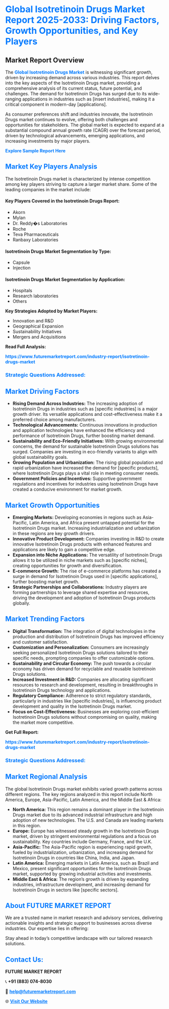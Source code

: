 <h1 style="color: #007BFF;">Global Isotretinoin Drugs Market Report 2025-2033: Driving Factors, Growth Opportunities, and Key Players</h1>

<section id="overview">
<h2>Market Report Overview</h2>
<p>The <a href="https://www.futuremarketreport.com/industry-report/isotretinoin-drugs-market" style="color: #007BFF; text-decoration: none;"><strong>Global Isotretinoin Drugs Market</strong></a> is witnessing significant growth, driven by increasing demand across various industries. This report delves into the key aspects of the Isotretinoin Drugs market, providing a comprehensive analysis of its current status, future potential, and challenges. The demand for Isotretinoin Drugs has surged due to its wide-ranging applications in industries such as [insert industries], making it a critical component in modern-day [applications].</p>
<p>As consumer preferences shift and industries innovate, the Isotretinoin Drugs market continues to evolve, offering both challenges and opportunities for stakeholders. The global market is expected to expand at a substantial compound annual growth rate (CAGR) over the forecast period, driven by technological advancements, emerging applications, and increasing investments by major players.</p>
</section>

<section id="overview">
<p><a href="https://www.futuremarketreport.com/request-sample/reportId=77016" style="color: #007BFF; text-decoration: none;"><strong>Explore Sample Report Here</strong></a></p>
</section>

<section id="key-players">
<h2 style="color: #007BFF;">Market Key Players Analysis</h2>
<p>The Isotretinoin Drugs market is characterized by intense competition among key players striving to capture a larger market share. Some of the leading companies in the market include:</p>
<h4>Key Players Covered in the Isotretinoin Drugs Report:</h4>
<ul><li>Akorn</li><li>Mylan</li><li>Dr. Reddy�s Laboratories</li><li>Roche</li><li>Teva Pharmaceuticals</li><li>Ranbaxy Laboratories</li></ul>
<h4>Isotretinoin Drugs Market Segmentation by Type:</h4>
<ul><li>Capsule</li><li>Injection</li></ul>

<h4>Isotretinoin Drugs Market Segmentation by Application:</h4>
<ul><li>Hospitals</li><li>Research laboratories</li><li>Others</li></ul>
<p><strong>Key Strategies Adopted by Market Players:</strong></p>
<ul>
<li>Innovation and R&D</li>
<li>Geographical Expansion</li>
<li>Sustainability Initiatives</li>
<li>Mergers and Acquisitions</li>
</ul>
</section>

<section>
<p><strong>Read Full Analysis: </strong></p><a href="https://www.futuremarketreport.com/industry-report/isotretinoin-drugs-market" style="color: #007BFF; text-decoration: none;"><strong>https://www.futuremarketreport.com/industry-report/isotretinoin-drugs-market</strong></a>
<h3 style="color: #007BFF;">Strategic Questions Addressed:</h3>
</section>

<section id="driving-factors">
<h2 style="color: #007BFF;">Market Driving Factors</h2>
<ul>
<li><strong>Rising Demand Across Industries:</strong> The increasing adoption of Isotretinoin Drugs in industries such as [specific industries] is a major growth driver. Its versatile applications and cost-effectiveness make it a preferred choice among manufacturers.</li>
<li><strong>Technological Advancements:</strong> Continuous innovations in production and application technologies have enhanced the efficiency and performance of Isotretinoin Drugs, further boosting market demand.</li>
<li><strong>Sustainability and Eco-Friendly Initiatives:</strong> With growing environmental concerns, the demand for sustainable Isotretinoin Drugs solutions has surged. Companies are investing in eco-friendly variants to align with global sustainability goals.</li>
<li><strong>Growing Population and Urbanization:</strong> The rising global population and rapid urbanization have increased the demand for [specific products], where Isotretinoin Drugs plays a vital role in meeting consumer needs.</li>
<li><strong>Government Policies and Incentives:</strong> Supportive government regulations and incentives for industries using Isotretinoin Drugs have created a conducive environment for market growth.</li>
</ul>
</section>

<section id="growth-opportunities">
<h2 style="color: #007BFF;">Market Growth Opportunities</h2>
<ul>
<li><strong>Emerging Markets:</strong> Developing economies in regions such as Asia-Pacific, Latin America, and Africa present untapped potential for the Isotretinoin Drugs market. Increasing industrialization and urbanization in these regions are key growth drivers.</li>
<li><strong>Innovative Product Development:</strong> Companies investing in R&D to create innovative Isotretinoin Drugs products with enhanced features and applications are likely to gain a competitive edge.</li>
<li><strong>Expansion into Niche Applications:</strong> The versatility of Isotretinoin Drugs allows it to be utilized in niche markets such as [specific niches], creating opportunities for growth and diversification.</li>
<li><strong>E-commerce Growth:</strong> The rise of e-commerce platforms has created a surge in demand for Isotretinoin Drugs used in [specific applications], further boosting market growth.</li>
<li><strong>Strategic Partnerships and Collaborations:</strong> Industry players are forming partnerships to leverage shared expertise and resources, driving the development and adoption of Isotretinoin Drugs products globally.</li>
</ul>
</section>

<section id="trending-factors">
<h2 style="color: #007BFF;">Market Trending Factors</h2>
<ul>
<li><strong>Digital Transformation:</strong> The integration of digital technologies in the production and distribution of Isotretinoin Drugs has improved efficiency and customer satisfaction.</li>
<li><strong>Customization and Personalization:</strong> Consumers are increasingly seeking personalized Isotretinoin Drugs solutions tailored to their specific needs, prompting companies to offer customizable options.</li>
<li><strong>Sustainability and Circular Economy:</strong> The push towards a circular economy has driven demand for recyclable and reusable Isotretinoin Drugs solutions.</li>
<li><strong>Increased Investment in R&D:</strong> Companies are allocating significant resources to research and development, resulting in breakthroughs in Isotretinoin Drugs technology and applications.</li>
<li><strong>Regulatory Compliance:</strong> Adherence to strict regulatory standards, particularly in industries like [specific industries], is influencing product development and quality in the Isotretinoin Drugs market.</li>
<li><strong>Focus on Cost-Effectiveness:</strong> Businesses are exploring cost-efficient Isotretinoin Drugs solutions without compromising on quality, making the market more competitive.</li>
</ul>
</section>

<section>
<p><strong>Get Full Report: </strong></p><a href="https://www.futuremarketreport.com/industry-report/isotretinoin-drugs-market" style="color: #007BFF; text-decoration: none;"><strong>https://www.futuremarketreport.com/industry-report/isotretinoin-drugs-market</strong></a>
<h3 style="color: #007BFF;">Strategic Questions Addressed:</h3>
</section>


<section id="regional-analysis">
<h2 style="color: #007BFF;">Market Regional Analysis</h2>
<p>The global Isotretinoin Drugs market exhibits varied growth patterns across different regions. The key regions analyzed in this report include North America, Europe, Asia-Pacific, Latin America, and the Middle East & Africa:</p>
<ul>
<li><strong>North America:</strong> This region remains a dominant player in the Isotretinoin Drugs market due to its advanced industrial infrastructure and high adoption of new technologies. The U.S. and Canada are leading markets in this region.</li>
<li><strong>Europe:</strong> Europe has witnessed steady growth in the Isotretinoin Drugs market, driven by stringent environmental regulations and a focus on sustainability. Key countries include Germany, France, and the U.K.</li>
<li><strong>Asia-Pacific:</strong> The Asia-Pacific region is experiencing rapid growth, fueled by industrialization, urbanization, and increasing demand for Isotretinoin Drugs in countries like China, India, and Japan.</li>
<li><strong>Latin America:</strong> Emerging markets in Latin America, such as Brazil and Mexico, present significant opportunities for the Isotretinoin Drugs market, supported by growing industrial activities and investments.</li>
<li><strong>Middle East & Africa:</strong> The region’s growth is driven by expanding industries, infrastructure development, and increasing demand for Isotretinoin Drugs in sectors like [specific sectors].</li>
</ul>
</section>

<footer>
<h2 style="color: #007BFF;">About FUTURE MARKET REPORT</h2>
<p>We are a trusted name in market research and advisory services, delivering actionable insights and strategic support to businesses across diverse industries. Our expertise lies in offering:</p>

<p>Stay ahead in today’s competitive landscape with our tailored research solutions.</p>

<h2 style="color: #007BFF;">Contact Us:</h2>
<p><strong>FUTURE MARKET REPORT</strong></p>
<p>📞 <strong>+91 (883) 074-8030</strong></p>
<p>📧 <strong><a href="mailto:help@futuremarketreport.com" style="color: #007BFF;">help@futuremarketreport.com</a></strong></p>
<p>🌐 <strong><a href="https://www.futuremarketreport.com/" style="color: #007BFF;">Visit Our Website</a></strong></p>
</footer>